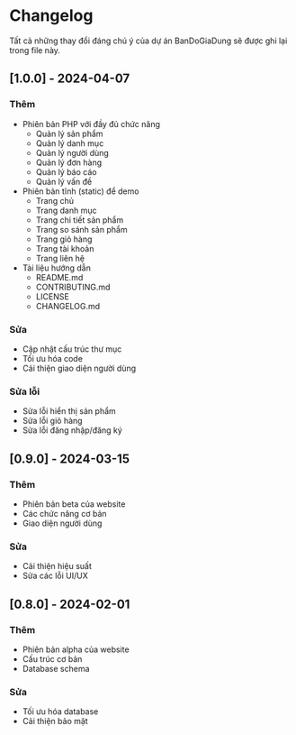 # Changelog

Tất cả những thay đổi đáng chú ý của dự án BanDoGiaDung sẽ được ghi lại trong file này.

## [1.0.0] - 2024-04-07

### Thêm
- Phiên bản PHP với đầy đủ chức năng
  - Quản lý sản phẩm
  - Quản lý danh mục
  - Quản lý người dùng
  - Quản lý đơn hàng
  - Quản lý báo cáo
  - Quản lý vấn đề
- Phiên bản tĩnh (static) để demo
  - Trang chủ
  - Trang danh mục
  - Trang chi tiết sản phẩm
  - Trang so sánh sản phẩm
  - Trang giỏ hàng
  - Trang tài khoản
  - Trang liên hệ
- Tài liệu hướng dẫn
  - README.md
  - CONTRIBUTING.md
  - LICENSE
  - CHANGELOG.md

### Sửa
- Cập nhật cấu trúc thư mục
- Tối ưu hóa code
- Cải thiện giao diện người dùng

### Sửa lỗi
- Sửa lỗi hiển thị sản phẩm
- Sửa lỗi giỏ hàng
- Sửa lỗi đăng nhập/đăng ký

## [0.9.0] - 2024-03-15

### Thêm
- Phiên bản beta của website
- Các chức năng cơ bản
- Giao diện người dùng

### Sửa
- Cải thiện hiệu suất
- Sửa các lỗi UI/UX

## [0.8.0] - 2024-02-01

### Thêm
- Phiên bản alpha của website
- Cấu trúc cơ bản
- Database schema

### Sửa
- Tối ưu hóa database
- Cải thiện bảo mật 